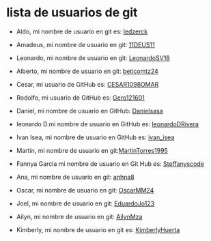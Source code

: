 # lista de usuarios de git

- Aldo, mi nombre de usuario en git es: [ledzerck](https://github.com/ledzerck)
- Amadeus, mi nombre de usuario en git: [11DEUS11](https://github.com/11DEUS11)
- Leonardo, mi nombre de usuario en git: [LeonardoSV18](https://github.com/LeonardoSV18)
- Alberto, mi nombre de usuario en git: [beticomtz24](https://github.com/beticomtz24)
- Cesar, mi usuario de GitHub es: [CESAR1098OMAR](https://github.com/CESAR1098OMAR)
- Rodolfo, mi usuario de GitHub es: [Gero121601](https://github.com/Gero121601)
- Daniel, mi nombre de usuario en GitHub: [Danielsasa](https://github.com/Danielsasa)

- leonardo D.mi nombre de usuario en GitHub es: [leonardoDRivera](https://github.com/leonardoDRivera)
- Ivan Isea, mi nombre de usuario en GitHub es: [ivan_isea](https://github.com/ivanisea1983)

- Martin, mi nombre de usuario en git:[MartinTorres1995](https://github.com/MartinTorres1995)

- Fannya Garcia mi nombre de usuario en Git Hub es: [Steffanyscode](https://github.com/Steffanyscode)

- Ana, mi nombre de usuario en git: [anhna8](https://github.com/anhna8)

- Oscar, mi nombre de usuario en git: [OscarMM24](https://github.com/OscarMM24)
- Joel, mi nombre de usuario en git: [EduardoJo123](https://github.com/EduardoJo123-d)
- Ailyn, mi nombre de usuario en git: [AilynMza](https://github.com/AilynMza)

- Kimberly, mi nombre de usuario en git es: [KimberlyHuerta](https://github.com/KimberlyHuerta)